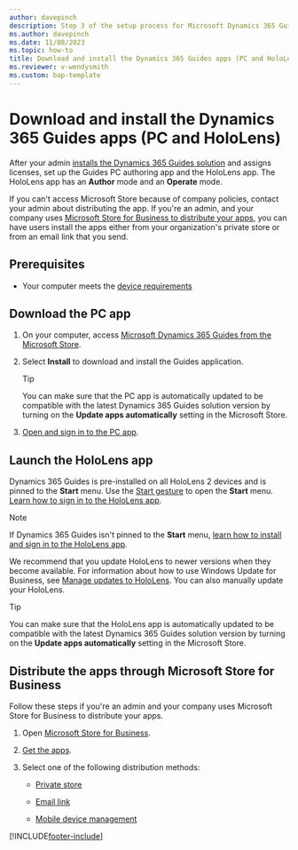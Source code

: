 ```yaml
---
author: davepinch
description: Step 3 of the setup process for Microsoft Dynamics 365 Guides. In this step, you download and install the PC and HoloLens apps.
ms.author: davepinch
ms.date: 11/08/2023
ms.topic: how-to
title: Download and install the Dynamics 365 Guides apps (PC and HoloLens)
ms.reviewer: v-wendysmith
ms.custom: bap-template
---
```


# Download and install the Dynamics 365 Guides apps (PC and HoloLens)

After your admin [installs the Dynamics 365 Guides solution](install-guides.md) and assigns licenses, set up the Guides PC authoring app and the HoloLens app. The HoloLens app has an **Author** mode and an **Operate** mode.

If you can't access Microsoft Store because of company policies, contact your admin about distributing the app. If you're an admin, and your company uses [Microsoft Store for Business to distribute your apps](#distribute-the-apps-through-microsoft-store-for-business), you can have users install the apps either from your organization's private store or from an email link that you send.

## Prerequisites

- Your computer meets the [device requirements](requirements.md#device-requirements)

## Download the PC app

1. On your computer, access [Microsoft Dynamics 365 Guides from the Microsoft Store](https://apps.microsoft.com/detail/9N038FB42KKB?hl=en-us&gl=US).

1. Select **Install** to download and install the Guides application.

    > [!TIP]
    > You can make sure that the PC app is automatically updated to be compatible with the latest Dynamics 365 Guides solution version by turning on the **Update apps automatically** setting in the Microsoft Store.

1. [Open and sign in to the PC app](install-sign-in-pc-app.md).

## Launch the HoloLens app

Dynamics 365 Guides is pre-installed on all HoloLens 2 devices and is pinned to the **Start** menu. Use the [Start gesture](operator-gestures-HL2.md) to open the **Start** menu. [Learn how to sign in to the HoloLens app](hololens-app-install-sign-in.md).

> [!NOTE]
> If Dynamics 365 Guides isn't pinned to the **Start** menu, [learn how to install and sign in to the HoloLens app](hololens-app-install-sign-in.md).

We recommend that you update HoloLens to newer versions when they become available. For information about how to use Windows Update for Business, see [Manage updates to HoloLens](/hololens/hololens-updates). You can also manually update your HoloLens.

> [!TIP]
> You can make sure that the HoloLens app is automatically updated to be compatible with the latest Dynamics 365 Guides solution version by turning on the **Update apps automatically** setting in the Microsoft Store.

## Distribute the apps through Microsoft Store for Business

Follow these steps if you're an admin and your company uses Microsoft Store for Business to distribute your apps.

1. Open [Microsoft Store for Business](https://businessstore.microsoft.com/store).

2. [Get the apps](/microsoft-store/acquire-apps-microsoft-store-for-business).

3. Select one of the following distribution methods:

    - [Private store](/microsoft-store/distribute-apps-from-your-private-store)

    - [Email link](/microsoft-store/assign-apps-to-employees)

    - [Mobile device management](/microsoft-store/configure-mdm-provider-microsoft-store-for-business)

[!INCLUDE[footer-include](../includes/footer-banner.md)]
